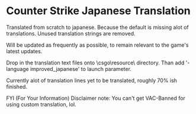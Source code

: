 # Counter Strike Japanese Translation
Translated from scratch to japanese. Because the default is missing alot of translations.
Unused translation strings are removed.

Will be updated as frequently as possible, to remain relevant to the game's latest updates.

Drop in the translation text files onto \csgo\resource\ directory. Than add '-language improved_japanese' to launch parameter.

Currently alot of translation lines yet to be translated, roughly 70% ish finished.

FYI (For Your Information) Disclaimer note: You can't get VAC-Banned for using custom translation, lol.
